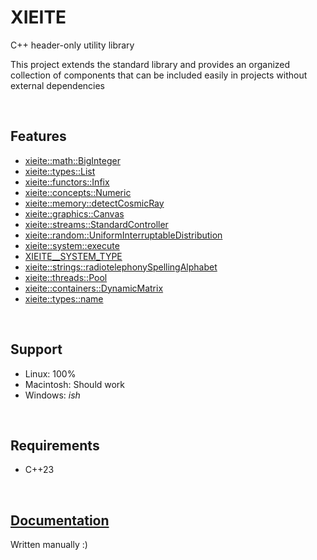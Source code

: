 # **XIEITE**
C++ header-only utility library

This project extends the standard library and provides an organized collection of components that can be included easily in projects without external dependencies

&nbsp;

## Features
- [xieite::math::BigInteger](https://github.com/Eczbek/xieite/tree/main/docs/math/BigInteger.md)
- [xieite::types::List](https://github.com/Eczbek/xieite/tree/main/docs/types/List.md)
- [xieite::functors::Infix](https://github.com/Eczbek/xieite/tree/main/docs/functors/Infix.md)
- [xieite::concepts::Numeric](https://github.com/Eczbek/xieite/tree/main/docs/concepts/Numeric.md)
- [xieite::memory::detectCosmicRay](https://github.com/Eczbek/xieite/tree/main/docs/memory/detectCosmicRay.md)
- [xieite::graphics::Canvas](https://github.com/Eczbek/xieite/tree/main/docs/graphics/Canvas.md)
- [xieite::streams::StandardController](https://github.com/Eczbek/xieite/tree/main/docs/streams/StandardController.md)
- [xieite::random::UniformInterruptableDistribution](https://github.com/Eczbek/xieite/tree/main/docs/random/UniformInterruptableDistribution.md)
- [xieite::system::execute](https://github.com/Eczbek/xieite/tree/main/docs/system/execute.md)
- [XIEITE__SYSTEM_TYPE](https://github.com/Eczbek/xieite/tree/main/docs/macros/SYSTEM_TYPE.md)
- [xieite::strings::radiotelephonySpellingAlphabet](https://github.com/Eczbek/xieite/tree/main/docs/strings/radiotelephonySpellingAlphabet.md)
- [xieite::threads::Pool](https://github.com/Eczbek/xieite/tree/main/docs/threads/Pool.md)
- [xieite::containers::DynamicMatrix](https://github.com/Eczbek/xieite/tree/main/docs/containers/DynamicMatrix.md)
- [xieite::types::name](https://github.com/Eczbek/xieite/tree/main/docs/types/name.md)

&nbsp;

## Support
- Linux: 100%
- Macintosh: Should work
- Windows: *ish*

&nbsp;

## Requirements
- C++23

&nbsp;

## [Documentation](https://github.com/Eczbek/xieite/tree/main/docs/xieite.md)
Written manually :)
